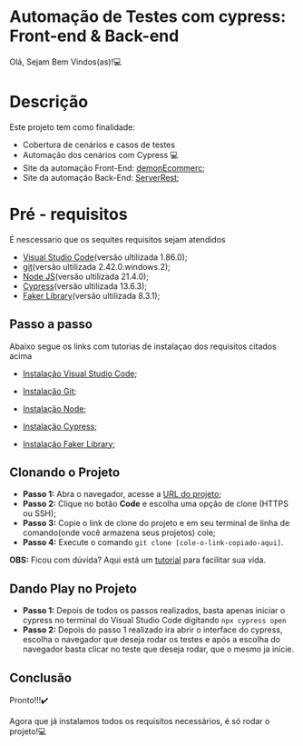 
# Automação de Testes com cypress: Front-end & Back-end
Olá, Sejam Bem Vindos(as)!💻
# Descrição
Este projeto tem como finalidade:
- Cobertura de cenários e casos de testes
- Automação dos cenários com Cypress 💻
- Site da automação Front-End: [demonEcommerc](https://demo.nopcommerce.com/);
- Site da automação Back-End: [ServerRest](https://serverest.dev/);

# Pré - requisitos
É nescessario que os sequites requisitos sejam atendidos 
- [Visual Studio Code](https://code.visualstudio.com/download)(versão ultilizada 1.86.0);
- [git](https://git-scm.com/downloads)(versão ultilizada 2.42.0.windows.2);
- [Node JS](https://nodejs.org/en)(versão ultilizada 21.4.0);
- [Cypress](https://docs.cypress.io/guides/getting-started/installing-cypress)(versão ultilizada 13.6.3);
- [Faker Library](https://www.npmjs.com/package/@faker-js/faker)(versão ultilizada 8.3.1);

## Passo a passo
Abaixo segue os links com tutorias de instalaçao dos requisitos citados acima

- [Instalação Visual Studio Code](https://blog.cod3r.com.br/visual-studio-code-vscode-instalacao-e-configuracao/);

- [Instalação Git](https://dicasdeprogramacao.com.br/como-instalar-o-git-no-windows/);

- [Instalação Node](https://www.alura.com.br/artigos/como-instalar-node-js-windows-linux-macos);

- [Instalação Cypress](https://medium.com/@lsluandersonalmeida/tutorial-de-instala%C3%A7%C3%A3o-do-cypress-no-windows-23dfeaa8d621);

- [Instalação Faker Library](https://www.npmjs.com/package/@faker-js/faker);

## Clonando o Projeto 
   - **Passo 1:** Abra o navegador, acesse a [URL do projeto](https://github.com/eduardogaldino/Automacao-Front-end-Back-end);
   - **Passo 2:** Clique no botão **Code** e escolha uma opção de clone (HTTPS ou SSH);
   - **Passo 3:** Copie o link de clone do projeto e em seu terminal de linha de comando(onde você armazena seus projetos) cole;
   - **Passo 4:** Execute o comando `git clone [cole-o-link-copiado-aqui]`.

**OBS:** Ficou com dúvida? Aqui está um [tutorial](https://docs.github.com/pt/repositories/creating-and-managing-repositories/cloning-a-repository) para facilitar sua vida. 

## Dando Play no Projeto

- **Passo 1:** Depois de todos os passos realizados, basta apenas iniciar o cypress no terminal do Visual Studio Code digitando `npx cypress open`	
- **Passo 2:** Depois do passo 1 realizado ira abrir o interface do cypress, escolha o navegador que deseja rodar os testes e após a escolha do navegador basta clicar no teste que deseja rodar, que o mesmo ja inicie.

## Conclusão
      
   Pronto!!!✔️ 

   Agora que já instalamos todos os requisitos necessários, é só rodar o projeto!💻
		
